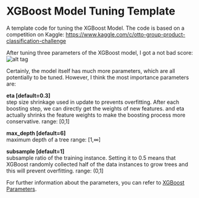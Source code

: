 # XGBoost Model Tuning Template  
A template code for tuning the XGBoost Model. The code is based on a competition on Kaggle: https://www.kaggle.com/c/otto-group-product-classification-challenge  

After tuning three parameters of the XGBoost model, I got a not bad score:  
![alt tag](https://github.com/SauceCat/XGBoost-Model-Tuning-Template/blob/master/xgboost_score.png)

Certainly, the model itself has much more parameters, which are all potentially to be tuned. However, I think the most importance parameters are:  

**eta [default=0.3]**  
step size shrinkage used in update to prevents overfitting. After each boosting step, we can directly get the weights of new features. and eta actually shrinks the feature weights to make the boosting process more conservative.
range: [0,1]  

**max_depth [default=6]**  
maximum depth of a tree
range: [1,∞]  

**subsample [default=1]**  
subsample ratio of the training instance. Setting it to 0.5 means that XGBoost randomly collected half of the data instances to grow trees and this will prevent overfitting.
range: (0,1]  

For further information about the parameters, you can refer to [XGBoost Parameters](https://github.com/dmlc/xgboost/blob/master/doc/parameter.md).
